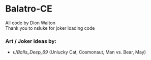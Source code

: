 # Balatro-CE
All code by Dion Walton <br>
Thank you to nsluke for joker loading code
### Art / Joker ideas by:
- u/_BaIIs_Deep_69_ (Unlucky Cat, Cosmonaut, Man vs. Bear, May)
